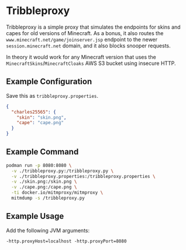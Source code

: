 # Tribbleproxy

Tribbleproxy is a simple proxy that simulates the endpoints for skins and capes for old versions of Minecraft. As a bonus, it also routes the `www.minecraft.net/game/joinserver.jsp` endpoint to the newer `session.minecraft.net` domain, and it also blocks snooper requests.

In theory it would work for any Minecraft version that uses the `MinecraftSkins`/`MinecraftCloaks` AWS S3 bucket using insecure HTTP.

## Example Configuration

Save this as `tribbleproxy.properties`.

```json
{
  "charles25565": {
    "skin": "skin.png",
    "cape": "cape.png"
  }
}
```

## Example Command

```bash
podman run -p 8080:8080 \
  -v ./tribbleproxy.py:/tribbleproxy.py \
  -v ./tribbleproxy.properties:/tribbleproxy.properties \
  -v ./skin.png:/skin.png \
  -v ./cape.png:/cape.png \
  -ti docker.io/mitmproxy/mitmproxy \
  mitmdump -s /tribbleproxy.py
```

## Example Usage

Add the following JVM arguments:

```
-http.proxyHost=localhost -http.proxyPort=8080
```
